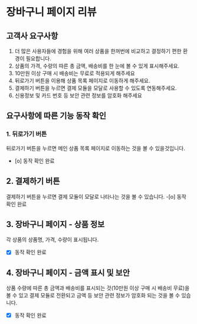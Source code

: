# 장바구니 페이지 리뷰

## 고객사 요구사항
1. 더 많은 사용자들에 경험을 위해 여러 상품을 한꺼번에 비교하고 결정하기 편한 환경이 필요합니다.
2. 상품의 가격, 수량의 따른 총 금액, 배송비를 한 눈에 볼 수 있게 표시해주세요.
3. 10만원 이상 구매 시 배송비는 무료로 적용되게 해주세요
4. 뒤로가기 버튼을 이용해 상품 목록 페이지로 이동하게 해주세요.
5. 결제하기 버튼을 누르면 결제 모듈을 모달로 사용할 수 있도록 연동해주세요.
6. 신용정보 및 카드 번호 등 보안 관련 정보를 암호화 해주세요

## 요구사항에 따른 기능 동작 확인

### 1. 뒤로가기 버튼
  뒤로가기 버튼을 누르면 메인 상품 목록 페이지로 이동하는 것을 볼 수 있을것입니다.
- [o] 동작 확인 완료

## 2. 결제하기 버튼
결제하기 버튼을 누르면 결제 모듈이 모달로 나타나는 것을 볼 수 있습니다.
-[o] 동작 확인 완료

## 3. 장바구니 페이지 - 상품 정보
각 상품의 상품명, 가격, 수량이 표시됩니다.
-[x] 동작 확인 완료

## 4. 장바구니 페이지 - 금액 표시 및 보안
 상품 수량에 따른 총 금액과 배송비를 표시되는 것(10만원 이상 구매 시 배송비 무료)을 볼 수 있고 결제 모듈로 전환되고 금액 등 보안 관련 정보가 암호화 되는 것을 볼 수 있습니다.
 -[x] 동작 확인 완료
